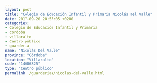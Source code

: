 ```yaml
---
layout: post
title: "Colegio de Educación Infantil y Primaria Nicolás Del Valle"
date: 2017-09-20 20:57:05 +0200
categories:
- Colegio de Educación Infantil y Primaria
- cordoba
- villaralto
- Centro público
- guarderia
name: "Nicolás Del Valle"
province: "Córdoba"
location: "Villaralto"
code: "14006825"
type: "Centro público"
permalink: /guarderias/nicolas-del-valle.html
---
```

